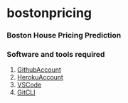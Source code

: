 # bostonpricing

### Boston House Pricing Prediction

### Software and tools required

1. [GithubAccount](https://github.com)
2. [HerokuAccount](https://heroku.com)
3. [VSCode](https://code.visualstudio.com/)
4. [GitCLI](https://git-scm.com/downloads)

